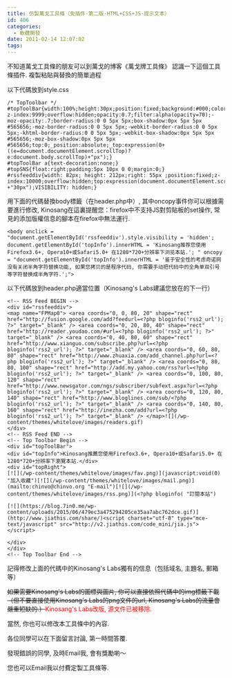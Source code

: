```yaml
---
title: 仿製萬戈工具條（免插件·第二版·HTML+CSS+JS·提示文本）
id: 406
categories:
  - 軟體開發
date: 2011-02-14 12:07:02
tags:
---
```


不知道萬戈工具條的朋友可以到萬戈的博客《萬戈牌工具條》 認識一下這個工具條插件.
複製粘貼與替換的簡單過程

以下代碼放到style.css

<!--more-->

```
/* TopToolbar */
#topToolBar{width:100%;height:30px;position:fixed;background:#000;color:#FFFF00; z-index:9999;overflow:hidden;opacity:0.7;filter:alpha(opacity=70);-moz-opacity:.7;border-radius:0 0 5px 5px;box-shadow:0px 5px 5px #565656;-moz-border-radius:0 0 5px 5px;-webkit-border-radius:0 0 5px 5px;-khtml-border-radius:0 0 5px 5px;-webkit-box-shadow:0px 5px 5px #565656;-moz-box-shadow:0px 5px 5px #565656;top:0;_position:absolute;_top:expression(0+((e=document.documentElement.scrollTop)?e:document.body.scrollTop)+"px");}
#topToolBar a{text-decoration:none;}
#topSNS{float:right;padding:5px 10px 0 0;margin:0;}
#rssfeeddiv{width: 82px; height: 212px;right: 55px ;position:fixed;z-index:10000;overflow:hidden;top:expression(document.documentElement.scrollTop +"30px");VISIBILITY: hidden;}
```

用下面的代碼替換body標籤（在header.php中）, 其中oncopy事件你可以根據需要進行修改, Kinosang在這裏提醒您：firefox中不支持JS對剪貼板的set操作, 常見的添加版權信息的腳本在firefox中無法運行.

```
<body onclick = "document.getElementById('rssfeeddiv').style.visibility = 'hidden'; document.getElementById('topInfo').innerHTML = 'Kinosang推荐您使用Firefox3.6+, Opera10+或Safari5.0+ 在1280*720+分辨率下浏览本站.'; " oncopy = "document.getElementById('topInfo').innerHTML = '鉴于安全性的考虑奇诺网没有关闭半角字符替换功能, 如果您拷贝的是程序代码, 你需要手动把代码中的全角单双引号等字符替换成半角字符.';">
```

以下代碼放到header.php適當位置（Kinosang's Labs建議您放在的下一行）

```
<!-- RSS Feed BEGIN -->
<div id="rssfeeddiv">
<map name="FPMap0"> <area coords="0, 0, 80, 20" shape="rect" href="http://fusion.google.com/add?feedurl=<?php bloginfo('rss2_url'); ?>" target="_blank" /> <area coords="0, 20, 80, 40" shape="rect" href="http://reader.youdao.com/#url=<?php bloginfo('rss2_url'); ?>" target="_blank" /> <area coords="0, 40, 80, 60" shape="rect" href="http://www.xianguo.com/subscribe.php?url=<?php bloginfo('rss2_url'); ?>" target="_blank" /> <area coords="0, 60, 80, 80" shape="rect" href="http://www.zhuaxia.com/add_channel.php?url=<?php bloginfo('rss2_url'); ?>" target="_blank" /> <area coords="0, 80, 80, 100" shape="rect" href="http://add.my.yahoo.com/rss?url=<?php bloginfo('rss2_url'); ?>" target="_blank" /> <area coords="0, 100, 80, 120" shape="rect" href="http://www.newsgator.com/ngs/subscriber/subfext.aspx?url=<?php bloginfo('rss2_url'); ?>" target="_blank" /> <area coords="0, 120, 80, 140" shape="rect" href="http://www.bloglines.com/sub/<?php bloginfo('rss2_url'); ?>" target="_blank" /> <area coords="0, 140, 80, 160" shape="rect" href="http://inezha.com/add?url=<?php bloginfo('rss2_url'); ?>" target="_blank" /> </map>![](/wp-content/themes/whitelove/images/readers.gif)
</div>
<!-- RSS Feed END -->
<!-- Top Toolbar Begin -->
<div id="topToolBar">
<div id="topInfo">Kinosang推薦您使用Firefox3.6+, Opera10+或Safari5.0+ 在1280*720+分辨率下瀏覽本站.</div>
<div id="topRight">
[![](/wp-content/themes/whitelove/images/fav.png)](javascript:void(0) "加入收藏")[![](/wp-content/themes/whitelove/images/mail.png)](mailto:chinvo@chinvo.org "E-mail")[![](/wp-content/themes/whitelove/images/rss.png)](<?php bloginfo( "訂閱本站")

[![](https://blog.7in0.me/wp-content/uploads/2015/06/479ec3a475294205ce35aa7abc762dce.gif)](http://www.jiathis.com/share/)<script charset="utf-8" type="mce-text/javascript" src="http://v2.jiathis.com/code_mini/jia.js"></script>

</div>
</div>
<!-- Top Toolbar End -->
```

記得修改上面的代碼中的Kinosang's Labs獨有的信息（包括域名, 主題名, 郵箱等）

<del>如果需要Kinosang's Labs的圖標與圖片, 你可以直接依照代碼中的img標籤下載（但不要直接使用Kinosang's Labs的png文件的url, Kinosang's Labs的流量會嚴重短缺的.）</del><span style="color: #ff0000;">Kinosang's Labs改版, 源文件已被移除.</span>

當然, 你也可以修改本工具條中的內容.

各位同學可以在下面留言討論, 第一時間答覆.

發現錯誤的同學, 及時Email我, 會有獎勵喲～

您也可以Email我以付費定製工具條等.
